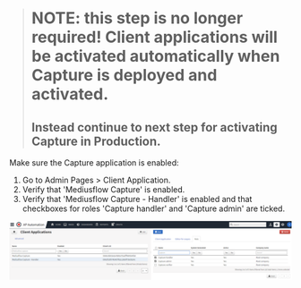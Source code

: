 > # NOTE: this step is no longer required! Client applications will be activated automatically when Capture is deployed and activated.
> ## Instead continue to next step for activating Capture in Production. 

Make sure the Capture application is enabled:

1. Go to Admin Pages > Client Application.
2. Verify that 'Mediusflow Capture' is enabled.
3. Verify that 'Mediusflow Capture - Handler' is enabled and that checkboxes for roles 'Capture handler' and 'Capture admin' are ticked.

![](../../images/enable_capture.png)
